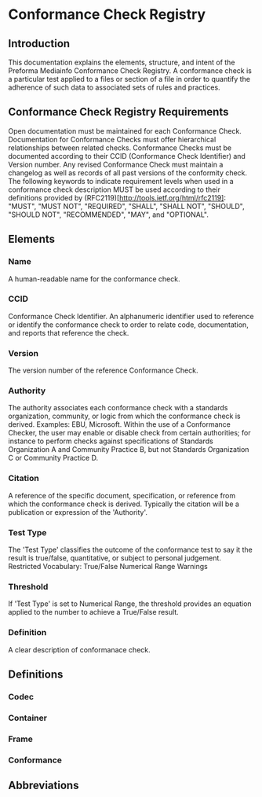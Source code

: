# Conformance Check Registry

## Introduction

This documentation explains the elements, structure, and intent of the Preforma Mediainfo Conformance Check Registry.
A conformance check is a particular test applied to a files or section of a file in order to quantify the adherence of such data to associated sets of rules and practices.

## Conformance Check Registry Requirements
Open documentation must be maintained for each Conformance Check.
Documentation for Conformance Checks must offer hierarchical relationships between related checks.
Conformance Checks must be documented according to their CCID (Conformance Check Identifier) and Version number.
Any revised Conformance Check must maintain a changelog as well as records of all past versions of the conformity check.
The following keywords to indicate requirement levels when used in a conformance check description MUST be used according to their definitions provided by (RFC2119)[http://tools.ietf.org/html/rfc2119]: "MUST", "MUST NOT", "REQUIRED", "SHALL", "SHALL NOT", "SHOULD", "SHOULD NOT", "RECOMMENDED",  "MAY", and "OPTIONAL".

## Elements

### Name
A human-readable name for the conformance check.

### CCID
Conformance Check Identifier. An alphanumeric identifier used to reference or identify the conformance check to order to relate code, documentation, and reports that reference the check.

### Version
The version number of the reference Conformance Check.

### Authority
The authority associates each conformance check with a standards organization, community, or logic from which the conformance check is derived. Examples: EBU, Microsoft.
Within the use of a Conformance Checker, the user may enable or disable check from certain authorities; for instance to perform checks against specifications of Standards Organization A and Community Practice B, but not Standards Organization C or Community Practice D.

### Citation
A reference of the specific document, specification, or reference from which the conformance check is derived. Typically the citation will be a publication or expression of the 'Authority'.

### Test Type
The 'Test Type' classifies the outcome of the conformance test to say it the result is true/false, quantitative, or subject to personal judgement.
Restricted Vocabulary:
    True/False
    Numerical Range
    Warnings

### Threshold
If 'Test Type' is set to Numerical Range, the threshold provides an equation applied to the number to achieve a True/False result.

### Definition
A clear description of conformanace check.

## Definitions

### Codec

### Container

### Frame

### Conformance

## Abbreviations
